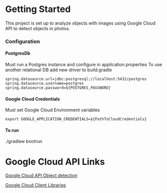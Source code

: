 # Getting Started
This project is set up to analyze objects with images using Google Cloud API to detect objects in photos.

### Configuration

#### PostgresDb

Must run a Postgres instance and configure in application.properties
To use another relational DB add new driver to build.gradle

`spring.datasource.url=jdbc:postgresql://localhost:5432/postgres`
`spring.datasource.username=postgres`
`spring.datasource.password=${POSTGRES_PASSWORD}`


#### Google Cloud Credentials 
Must set Google Cloud Environment variables

`export GOOGLE_APPLICATION_CREDENTIALS=${PathToCloudCredentials}`

#### To run 

./gradlew bootrun

# Google Cloud API Links
[Google Cloud API Object detection](https://cloud.google.com/vision/docs/object-localizer?apix_params=%7B%22resource%22%3A%7B%22requests%22%3A%5B%7B%22features%22%3A%5B%7B%22maxResults%22%3A10%2C%22type%22%3A%22OBJECT_LOCALIZATION%22%7D%5D%2C%22image%22%3A%7B%22source%22%3A%7B%22imageUri%22%3A%22https%3A%2F%2Fcloud.google.com%2Fvision%2Fdocs%2Fimages%2Fbicycle_example.png%22%7D%7D%7D%5D%7D%7D#vision_localize_objects_gcs-java)

[Google Cloud Client Libraries](https://developers.google.com/analytics/devguides/config/admin/v1/quickstart-client-libraries)


